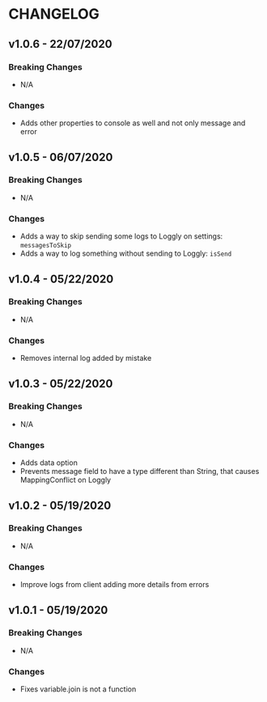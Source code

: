 # CHANGELOG

## v1.0.6 - 22/07/2020
### Breaking Changes
- N/A

### Changes
- Adds other properties to console as well and not only message and error

## v1.0.5 - 06/07/2020
### Breaking Changes
- N/A

### Changes
- Adds a way to skip sending some logs to Loggly on settings: `messagesToSkip`
- Adds a way to log something without sending to Loggly: `isSend`

## v1.0.4 - 05/22/2020
### Breaking Changes
- N/A

### Changes
- Removes internal log added by mistake

## v1.0.3 - 05/22/2020
### Breaking Changes
- N/A

### Changes
- Adds data option
- Prevents message field to have a type different than String, that causes MappingConflict on Loggly

## v1.0.2 - 05/19/2020
### Breaking Changes
- N/A

### Changes
- Improve logs from client adding more details from errors


## v1.0.1 - 05/19/2020
### Breaking Changes
- N/A

### Changes
- Fixes variable.join is not a function
